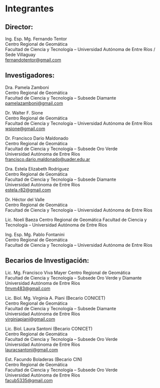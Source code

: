 # Integrantes
## Director:

Ing. Esp. Mg. Fernando Tentor  
Centro Regional de Geomática  
Facultad de Ciencia y Tecnología – Universidad Autónoma de Entre Ríos / Sede Villaguay  
fernandotentor@gmail.com  
 
## Investigadores:

Dra. Pamela Zamboni  
Centro Regional de Geomática  
Facultad de Ciencia y Tecnología – Subsede Diamante  
pamelazamboni@gmail.com  

Dr. Walter F. Sione  
Centro Regional de Geomática  
Facultad de Ciencia y Tecnología – Universidad Autónoma de Entre Ríos  
wsione@gmail.com  

Dr. Francisco Dario Maldonado  
Centro Regional de Geomática  
Facultad de Ciencia y Tecnología – Subsede Oro Verde  
Universidad Autónoma de Entre Ríos  
francisco.dario.maldonado@uader.edu.ar  

Dra. Estela Elizabeth Rodriguez  
Centro Regional de Geomática  
Facultad de Ciencia y Tecnología – Subsede Diamante  
Universidad Autónoma de Entre Ríos  
estela.r82@gmail.com  

Dr. Héctor del Valle  
Centro Regional de Geomática  
Facultad de Ciencia y Tecnología – Universidad Autónoma de Entre Ríos  

Lic. Noelí Baeza
Centro Regional de Geomática
Facultad de Ciencia y Tecnología – Universidad Autónoma de Entre Ríos 

Ing. Esp. Mg. Pablo Fontanini  
Centro Regional de Geomática  
Facultad de Ciencia y Tecnología – Universidad Autónoma de Entre Ríos  

## Becarios de Investigación:

Lic. Mg. Francisco Viva Mayer 
Centro Regional de Geomática  
Facultad de Ciencia y Tecnología – Subsede Oro Verde y Diamante  
Universidad Autónoma de Entre Ríos  
fmvm483@gmail.com

Lic. Biol. Mg. Virginia A. Piani (Becario CONICET)  
Centro Regional de Geomática  
Facultad de Ciencia y Tecnología – Subsede Diamante  
Universidad Autónoma de Entre Ríos  
virginiapiani@gmail.com  

Lic. Biol. Laura Santoni (Becario CONICET)  
Centro Regional de Geomática  
Facultad de Ciencia y Tecnología – Subsede Oro Verde  
Universidad Autónoma de Entre Ríos  
lauracsantoni@gmail.com  

Est. Facundo Boladeras (Becario CIN)  
Centro Regional de Geomática  
Facultad de Ciencia y Tecnología – Subsede Oro Verde  
Universidad Autónoma de Entre Ríos  
facub5335@gmail.com  
